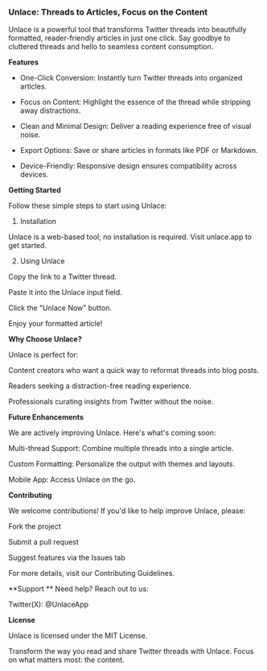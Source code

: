 ### Unlace: Threads to Articles, Focus on the Content

Unlace is a powerful tool that transforms Twitter threads into beautifully formatted, reader-friendly articles in just one click. Say goodbye to cluttered threads and hello to seamless content consumption.

**Features**

- One-Click Conversion: Instantly turn Twitter threads into organized articles.

- Focus on Content: Highlight the essence of the thread while stripping away distractions.

- Clean and Minimal Design: Deliver a reading experience free of visual noise.

- Export Options: Save or share articles in formats like PDF or Markdown.

- Device-Friendly: Responsive design ensures compatibility across devices.


**Getting Started**

Follow these simple steps to start using Unlace:

1. Installation

Unlace is a web-based tool; no installation is required. Visit unlace.app to get started.

2. Using Unlace

Copy the link to a Twitter thread.

Paste it into the Unlace input field.

Click the "Unlace Now" button.

Enjoy your formatted article!

**Why Choose Unlace?**

Unlace is perfect for:

Content creators who want a quick way to reformat threads into blog posts.

Readers seeking a distraction-free reading experience.

Professionals curating insights from Twitter without the noise.

**Future Enhancements**

We are actively improving Unlace. Here's what's coming soon:

Multi-thread Support: Combine multiple threads into a single article.

Custom Formatting: Personalize the output with themes and layouts.

Mobile App: Access Unlace on the go.

**Contributing**

We welcome contributions! If you'd like to help improve Unlace, please:

Fork the project

Submit a pull request

Suggest features via the Issues tab

For more details, visit our Contributing Guidelines.

**Support
**
Need help? Reach out to us:

Twitter(X): @UnlaceApp

**License**

Unlace is licensed under the MIT License.

Transform the way you read and share Twitter threads with Unlace. Focus on what matters most: the content.

